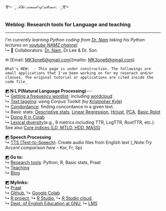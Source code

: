 ࿐*ೃ 𝒯𝒽𝑒 𝓈𝑜𝓊𝓃𝒹 𝑜𝒻 𝓈𝒾𝓁𝑒𝓃𝒸𝑒. ೃ*࿐
### Weblog: Research tools for Language and teaching
---  

_I'm currently learning Python coding from [Dr. Nam](https://github.com/hsnam95) taking his Python lectures on [youtube NAMZ channel](https://www.youtube.com/channel/UCKHB0ZiTVk8qUdqhVtnCUrA/featured)_   
↳ 👥 Collaborators: [Dr. Nam](https://github.com/hsnam95), Dr.Lee & Dr. Son  

✉ [Email: MK3one6@gmail.com](mailto: MK3one6@gmail.com)  
 
~~~
What's NEW:  - This page is under construction. The followings are small applications that I've been working on for my reserach and/or classes. The original tutorial or applications are cited inside the code file_  
~~~
**◩ N L P(Natural Language Processing)**---  
↳ [Getting a frequency wordlist](https://github.com/MK316/applications/blob/e97cc8a0c51c8009a4a2a0b597cb3962c55dfaf2/Creating_wordlist.ipynb): including [wordcloud](https://github.com/MK316/applications/blob/main/wordcloud.ipynb)   
↳ [Text tagging](https://github.com/MK316/applications/blob/e97cc8a0c51c8009a4a2a0b597cb3962c55dfaf2/Tagging_CorpusToolKit.ipynb): using Corpus Toolkit (by [Kristopher Kyle](https://kristopherkyle.github.io/professional-webpage/))    
↳ [Condordance](https://github.com/MK316/applications/blob/e97cc8a0c51c8009a4a2a0b597cb3962c55dfaf2/concordance.ipynb): finding concordance in a given text.  
↳ Basic stats: [Descriptive stats](https://github.com/MK316/statistics/blob/3c50a8393e54cc4819f2ded818ed5b3d19a4f65d/Descriptive_stat.ipynb), [Linear Regression](https://github.com/MK316/statistics/blob/main/lineaRegression.ipynb), [Hclust](https://github.com/MK316/R_intro/blob/eaa0a0dc0738be31d6bd5958bab88beade1b90cd/Hclust.ipynb), [PCA](https://github.com/MK316/R_intro/blob/eaa0a0dc0738be31d6bd5958bab88beade1b90cd/PCA.ipynb), [Basic Rplot](https://github.com/MK316/R_intro/blob/eaa0a0dc0738be31d6bd5958bab88beade1b90cd/R_BasicPlots.ipynb)    
↳ [Doing R in Colab](https://github.com/MK316/R_intro/blob/eaa0a0dc0738be31d6bd5958bab88beade1b90cd/01_How_to_do_R_in_colab.ipynb)  
↳ [Lexical diversity](https://github.com/kristopherkyle/lexical_diversity)(e.g., 9 metrics including TTR, LogTTR, RootTTR, etc.): See also [Core indices (LD, MTLD, HDD, MASS)](https://github.com/MK316/applications/blob/main/LD_mtld_hdd_mass.ipynb)

**◩ Speech Processing**  
↳ [TTS (Text-to-Speech)](https://github.com/MK316/applications/blob/main/Speech_gTTS.ipynb): Create audio files from English text (_Note:_Try Accent comparison here_ - Kor, Fr, Sp)

**◩ Go to:**  
↳ [Research tools](/contents/tools.md): Python, R, Basic stats, Praat  
↳ [Teaching](/contents/teaching.md)  
↳ [Blog](/blog/blogmain.md)  

**◩ Mylinks:**  
↳ [Praat](https://www.fon.hum.uva.nl/praat/)   
↳ [Github](https://www.github.com/), ↳ [Google Colab](https://colab.research.google.com/)  
↳ [R project](https://www.r-project.org/), ↳ [R Studio](https://www.rstudio.com/), ↳ [R Studio cloud](https://rstudio.cloud/),  
↳ [Dept. of English Education at GNU](https://englishedu.gnu.ac.kr), ↳ [LMS](https://rec.ac.kr/gnu)  

